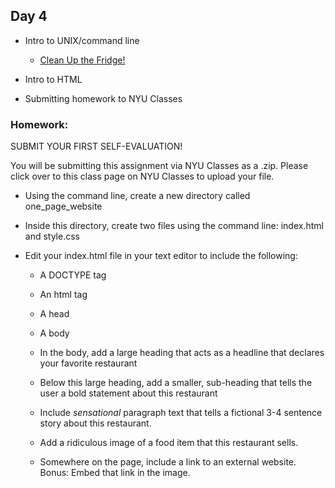 ## Day 4

* Intro to UNIX/command line
  * [Clean Up the Fridge!](https://github.com/sarahrose26/command-line-refrigerator-lab)

* Intro to HTML

* Submitting homework to NYU Classes

### Homework: 

SUBMIT YOUR FIRST SELF-EVALUATION!

You will be submitting this assignment via NYU Classes as a .zip. Please click over to this class page on NYU Classes to upload your file.

* Using the command line, create a new directory called one_page_website

* Inside this directory, create two files using the command line: index.html and style.css

* Edit your index.html file in your text editor to include the following:
  * A DOCTYPE tag
  
  * An html tag
  
  * A head
  
  * A body
  
  * In the body, add a large heading that acts as a headline that declares your favorite restaurant
  
  * Below this large heading, add a smaller, sub-heading that tells the user a bold statement about this restaurant
  
  * Include *sensational* paragraph text that tells a fictional 3-4 sentence story about this restaurant.
  
  * Add a ridiculous image of a food item that this restaurant sells.
  
  * Somewhere on the page, include a link to an external website. Bonus: Embed that link in the image.